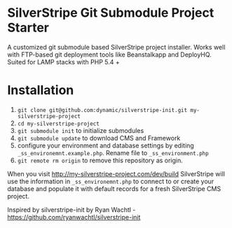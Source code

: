 SilverStripe Git Submodule Project Starter
=================

A customized git submodule based SilverStripe project installer. Works well with FTP-based git deployment tools like Beanstalkapp and DeployHQ. Suited for LAMP stacks with PHP 5.4 +

Installation
=================

1. `git clone git@github.com:dynamic/silverstripe-init.git my-silverstripe-project`
2. `cd my-silverstripe-project`
3. `git submodule init` to initialize submodules
4. `git submodule update` to download CMS and Framework
5. configure your environment and database settings by editing `_ss_environemnt.example.php`. Rename file to `_ss_environment.php`
6. `git remote rm origin` to remove this repository as origin. 

When you visit http://my-silverstripe-project.com/dev/build SilverStripe will use the information in `_ss_environemnt.php` to connect to or create your database and populate it with default records for a fresh SilverStripe CMS project.

Inspired by silverstripe-init by Ryan Wachtl - https://github.com/ryanwachtl/silverstripe-init
